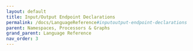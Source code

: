 ```yaml
---
layout: default
title: Input/Output Endpoint Declarations
permalink: /docs/LanguageReference#inputoutput-endpoint-declarations
parent: Namespaces, Processors & Graphs
grand_parent: Language Reference
nav_order: 3
---
```

